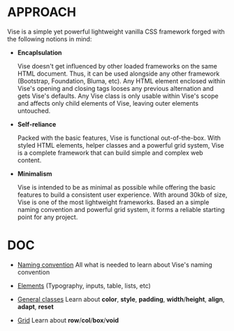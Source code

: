 # APPROACH

Vise is a simple yet powerful lightweight vanilla CSS framework forged with the following notions in mind:

- **Encaplsulation**

  Vise doesn't get influenced by other loaded frameworks on the same HTML document. Thus, it can be used alongside any other framework (Bootstrap, Foundation, Bluma, etc). Any HTML element enclosed within Vise's opening and closing tags looses any previous alternation and gets Vise's defaults. Any Vise class is only usable within Vise's scope and affects only child elements of Vise, leaving outer elements untouched.

- **Self-reliance**

  Packed with the basic features, Vise is functional out-of-the-box. With styled HTML elements, helper classes and a powerful grid system, Vise is a complete framework that can build simple and complex web content.

- **Minimalism**

  Vise is intended to be as minimal as possible while offering the basic features to build a consistent user experience. With around 30kb of size, Vise is one of the most lightweight frameworks. Based an a simple naming convention and powerful grid system, it forms a reliable starting point for any project.

# DOC

- [Naming convention](https://github.com/Appforge-lab/css-vise/blob/master/doc/naming_convention.md)
  All what is needed to learn about Vise's naming convention
  
- [Elements](https://github.com/Appforge-lab/css-vise/blob/master/doc/elements.md)
  (Typography, inputs, table, lists, etc)

- [General classes](https://github.com/Appforge-lab/css-vise/blob/master/doc/elements.md)
  Learn about **color**, **style**, **padding**, **width**/**height**, **align**, **adapt**, **reset**

- [Grid](https://github.com/Appforge-lab/css-vise/blob/master/doc/grid.md)
  Learn about **row**/**col**/**box**/**void**
